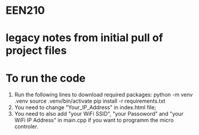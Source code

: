 # EEN210 



# legacy notes from initial pull of project files
# To run the code
1. Run the following lines to download required packages:
    python -m venv .venv
    source .venv/bin/activate
    pip install -r requirements.txt
2. You need to change "Your_IP_Address" in index.html file;
3. You need to also add "your WiFi SSID", "your Passoword" and "your WiFi IP Address" in main.cpp if you want to programm the micro controler.
